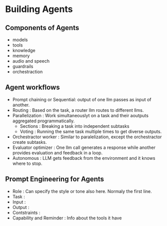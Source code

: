 # Building Agents

## Components of Agents

- models
- tools
- knowledge
- memory
- audio and speech
- guardrails
- orchestraction

## Agent workflows

- Prompt chaining or Sequential: output of one llm passes as input of another.
- Routing : Based on the task, a router llm routes to different llms.
- Parallelization : Work simultaneouslyt on a task and their aoutputs aggregated programmatically.
    - Sections : Breaking a task into independent subtasks
    - Voting : Running the same task multiple times to get diverse outputs.
- Orchestractor worker : Similar to paralelization, except the orchestractor create subtasks.
- Evaluator optimizer : One llm call generates a response while another provides evaluation and feedback in a loop.
- Autonomous : LLM gets feedback from the environment and it knows where to stop.

## Prompt Engineering for Agents

- Role : Can specify the style or tone also here. Normaly the first line.
- Task :
- Input :
- Output :
- Contstraints :
- Capability and Reminder :  Info about the tools it have
